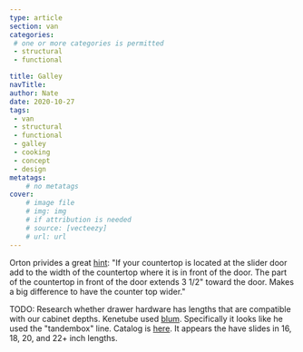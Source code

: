 ```yaml
---
type: article
section: van
categories: 
 # one or more categories is permitted
 - structural
 - functional

title: Galley
navTitle:
author: Nate
date: 2020-10-27
tags:
 - van
 - structural
 - functional
 - galley
 - cooking
 - concept
 - design
metatags:
	# no metatags
cover: 
	# image file
	# img: img
	# if attribution is needed
	# source: [vecteezy]
	# url: url
---
```



Orton privides a great [hint](https://www.fordtransitusaforum.com/threads/what-to-make-countertop-from.76956/post-1015234): "If your countertop is located at the slider door add to the width of the countertop where it is in front of the door. The part of the countertop in front of the door extends 3 1/2" toward the door. Makes a big difference to have the counter top wider."

TODO: Research whether drawer hardware has lengths that are compatible with our cabinet depths.  Kenetube used [blum](xhttps://www.blum.com/us/en/products/runnersystems/overview/).  Specifically it looks like he used the "tandembox" line.  Catalog is [here](http://downloads.cabinetparts.com/auto/Tandembox-Complete-Catalog-92-pages.pdf).  It appears the have slides in 16, 18, 20, and 22+ inch lengths.




